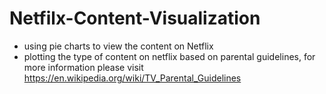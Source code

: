 # Netfilx-Content-Visualization
* using pie charts to view the content on Netflix 
* plotting the type of content on netflix based on parental guidelines, for more information please visit https://en.wikipedia.org/wiki/TV_Parental_Guidelines
